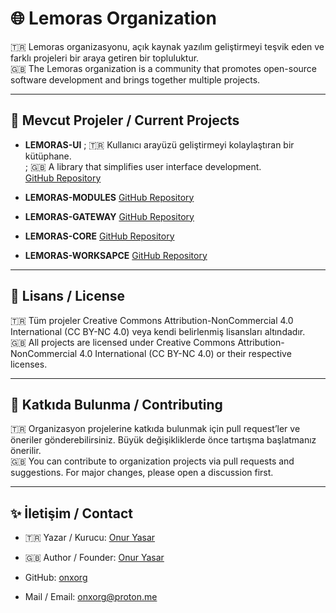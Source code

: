 # 🌐 Lemoras Organization 

🇹🇷 Lemoras organizasyonu, açık kaynak yazılım geliştirmeyi teşvik eden ve farklı projeleri bir araya getiren bir topluluktur.  
🇬🇧 The Lemoras organization is a community that promotes open-source software development and brings together multiple projects.

---

## 🚀 Mevcut Projeler / Current Projects

- **LEMORAS-UI** 
  ; 🇹🇷 Kullanıcı arayüzü geliştirmeyi kolaylaştıran bir kütüphane.  
  ; 🇬🇧 A library that simplifies user interface development.  
  [GitHub Repository](https://github.com/lemoras/LEMORAS-UI)

- **LEMORAS-MODULES** 
  [GitHub Repository](https://github.com/lemoras/LEMORAS-MODULES)

- **LEMORAS-GATEWAY** 
  [GitHub Repository](https://github.com/lemoras/LEMORAS-GATEWAY)

- **LEMORAS-CORE** 
  [GitHub Repository](https://github.com/lemoras/LEMORAS-CORE)

- **LEMORAS-WORKSAPCE** 
  [GitHub Repository](https://github.com/lemoras/workspace)

---

## 📄 Lisans / License

🇹🇷 Tüm projeler Creative Commons Attribution-NonCommercial 4.0 International (CC BY-NC 4.0) veya kendi belirlenmiş lisansları altındadır.  
🇬🇧 All projects are licensed under Creative Commons Attribution-NonCommercial 4.0 International (CC BY-NC 4.0) or their respective licenses.

---

## 🙌 Katkıda Bulunma / Contributing

🇹🇷 Organizasyon projelerine katkıda bulunmak için pull request’ler ve öneriler gönderebilirsiniz. Büyük değişikliklerde önce tartışma başlatmanız önerilir.  
🇬🇧 You can contribute to organization projects via pull requests and suggestions. For major changes, please open a discussion first.

---

## ✨ İletişim / Contact

- 🇹🇷 Yazar / Kurucu: [Onur Yasar](https://onuryasar.org)  
- 🇬🇧 Author / Founder: [Onur Yasar](https://onuryasar.org)  

- GitHub: [onxorg](https://github.com/onxorg)  

- Mail / Email: onxorg@proton.me  
